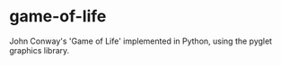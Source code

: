 # game-of-life
John Conway's 'Game of Life' implemented in Python, using the pyglet graphics library.
